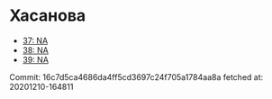 # Хасанова
- [37: NA](37.md)
- [38: NA](38.md)
- [39: NA](39.md)

Commit: 16c7d5ca4686da4ff5cd3697c24f705a1784aa8a
 fetched at: 20201210-164811
